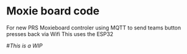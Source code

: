 # Moxie board code

For new PRS Moxieboard controler using MQTT to send teams button presses back via Wifi
This uses the ESP32

 #*This is a WIP*
